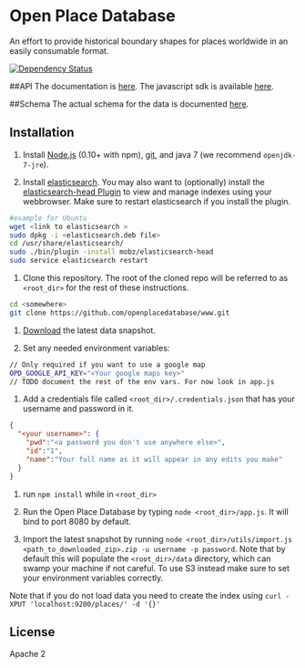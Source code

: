 # Open Place Database

An effort to provide historical boundary shapes for places worldwide in an easily consumable format.

[![Dependency Status](https://david-dm.org/openplacedatabase/www.png)](https://david-dm.org/openplacedatabase/www)

##API
The documentation is [here](https://github.com/openplacedatabase/www/blob/master/API.md).
The javascript sdk is available [here](https://github.com/openplacedatabase/opd-js-sdk).

##Schema
The actual schema for the data is documented [here](https://github.com/openplacedatabase/www/blob/master/SCHEMA.md).

## Installation

1. Install [Node.js](http://nodejs.org/) (0.10+ with npm), [git](http://git-scm.com/), and java 7 (we recommend `openjdk-7-jre`).

1. Install [elasticsearch](http://www.elasticsearch.org/). You may also want to (optionally) install the [elasticsearch-head Plugin](http://mobz.github.io/elasticsearch-head/) to view and manage indexes using your webbrowser. Make sure to restart elasticsearch if you install the plugin.
````bash
#example for Ubuntu
wget <link to elasticsearch >
sudo dpkg -i <elasticsearch.deb file>
cd /usr/share/elasticsearch/
sudo ./bin/plugin -install mobz/elasticsearch-head
sudo service elasticsearch restart
````

1. Clone this repository. The root of the cloned repo will be referred to as `<root_dir>` for the rest of these instructions.
````bash
cd <somewhere>
git clone https://github.com/openplacedatabase/www.git
````

1. [Download](https://s3.amazonaws.com/openplacedatabase/snapshots/2014-02-26.zip) the latest data snapshot.

1. Set any needed environment variables:
````bash
// Only required if you want to use a google map
OPD_GOOGLE_API_KEY="<Your google maps key>"
// TODO document the rest of the env vars. For now look in app.js
````

1. Add a credentials file called `<root_dir>/.credentials.json` that has your username and password in it.
````json
{
  "<your username>": {
    "pwd":"<a password you don't use anywhere else>",
    "id":"1",
    "name":"Your full name as it will appear in any edits you make"
  }
}
````

1. run `npm install` while in `<root_dir>`

1. Run the Open Place Database by typing `node <root_dir>/app.js`. It will bind to port 8080 by default.

1. Import the latest snapshot by running `node <root_dir>/utils/import.js <path_to_downloaded_zip>.zip -u username -p password`. Note that by default this will populate the `<root_dir>/data` directory, which can swamp your machine if not careful. To use S3 instead make sure to set your environment variables correctly.

Note that if you do not load data you need to create the index using `curl -XPUT 'localhost:9200/places/' -d '{}'`


## License

Apache 2
